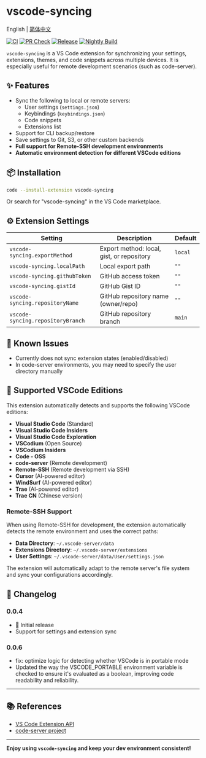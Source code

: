 # vscode-syncing

English | [简体中文](./README-CN.md)

[![CI](https://github.com/sunerpy/vscode-syncing/workflows/CI/badge.svg)](https://github.com/sunerpy/vscode-syncing/actions/workflows/ci.yml)
[![PR Check](https://github.com/sunerpy/vscode-syncing/workflows/GitHub%20Release/badge.svg)](https://github.com/sunerpy/vscode-syncing/actions/workflows/pr-check.yml)
[![Release](https://github.com/sunerpy/vscode-syncing/workflows/Release/badge.svg)](https://github.com/sunerpy/vscode-syncing/actions/workflows/release.yml)
[![Nightly Build](https://github.com/sunerpy/vscode-syncing/workflows/Nightly%20Build/badge.svg)](https://github.com/sunerpy/vscode-syncing/actions/workflows/nightly.yml)

`vscode-syncing` is a VS Code extension for synchronizing your settings, extensions, themes, and code snippets across multiple devices. It is especially useful for remote development scenarios (such as code-server).

## ✨ Features

- Sync the following to local or remote servers:
  - User settings (`settings.json`)
  - Keybindings (`keybindings.json`)
  - Code snippets
  - Extensions list
- Support for CLI backup/restore
- Save settings to Git, S3, or other custom backends
- **Full support for Remote-SSH development environments**
- **Automatic environment detection for different VSCode editions**

## 📦 Installation

```bash
code --install-extension vscode-syncing
```

Or search for "vscode-syncing" in the VS Code marketplace.

## ⚙️ Extension Settings

| Setting                        | Description                                 | Default   |
|--------------------------------|---------------------------------------------|-----------|
| `vscode-syncing.exportMethod`  | Export method: local, gist, or repository   | `local`   |
| `vscode-syncing.localPath`     | Local export path                           | `""`      |
| `vscode-syncing.githubToken`   | GitHub access token                         | `""`      |
| `vscode-syncing.gistId`        | GitHub Gist ID                              | `""`      |
| `vscode-syncing.repositoryName`| GitHub repository name (owner/repo)         | `""`      |
| `vscode-syncing.repositoryBranch`| GitHub repository branch                  | `main`    |

## 🐞 Known Issues

- Currently does not sync extension states (enabled/disabled)
- In code-server environments, you may need to specify the user directory manually

## 🔧 Supported VSCode Editions

This extension automatically detects and supports the following VSCode editions:

- **Visual Studio Code** (Standard)
- **Visual Studio Code Insiders**
- **Visual Studio Code Exploration**
- **VSCodium** (Open Source)
- **VSCodium Insiders**
- **Code - OSS**
- **code-server** (Remote development)
- **Remote-SSH** (Remote development via SSH)
- **Cursor** (AI-powered editor)
- **WindSurf** (AI-powered editor)
- **Trae** (AI-powered editor)
- **Trae CN** (Chinese version)

### Remote-SSH Support

When using Remote-SSH for development, the extension automatically detects the remote environment and uses the correct paths:

- **Data Directory**: `~/.vscode-server/data`
- **Extensions Directory**: `~/.vscode-server/extensions`
- **User Settings**: `~/.vscode-server/data/User/settings.json`

The extension will automatically adapt to the remote server's file system and sync your configurations accordingly.

## 📝 Changelog

### 0.0.4

- 🎉 Initial release
- Support for settings and extension sync

### 0.0.6

- fix: optimize logic for detecting whether VSCode is in portable mode
- Updated the way the VSCODE_PORTABLE environment variable is checked to ensure it's evaluated as a boolean, improving code readability and reliability.

---

## 📚 References

- [VS Code Extension API](https://code.visualstudio.com/api)
- [code-server project](https://github.com/coder/code-server)

---

**Enjoy using `vscode-syncing` and keep your dev environment consistent!** 